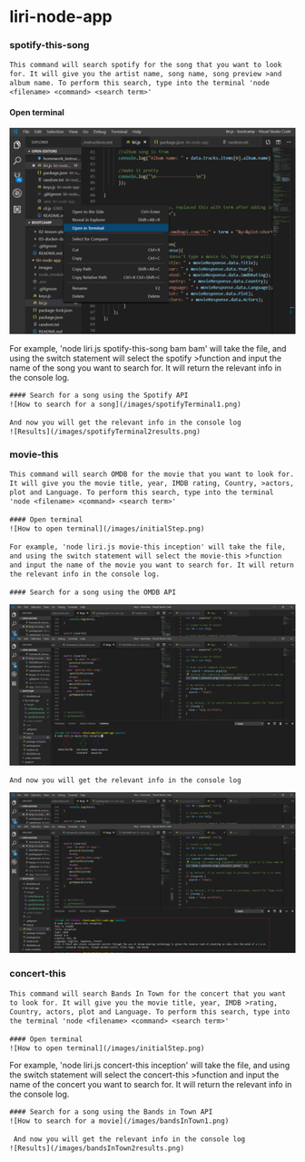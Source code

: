 # liri-node-app

### spotify-this-song

    This command will search spotify for the song that you want to look for. It will give you the artist name, song name, song preview >and album name. To perform this search, type into the terminal 'node <filename> <command> <search term>' 
    
   #### Open terminal
   ![How to open terminal](/images/initialStep.png)
  
   For example, 'node liri.js spotify-this-song bam bam' will take the file, and using the switch statement will select the spotify >function and input the name of the song you want to search for. It will return the relevant info in the console log. 
    
    #### Search for a song using the Spotify API
    ![How to search for a song](/images/spotifyTerminal1.png)
    
    And now you will get the relevant info in the console log
    ![Results](/images/spotifyTerminal2results.png)


### movie-this
    
    This command will search OMDB for the movie that you want to look for. It will give you the movie title, year, IMDB rating, Country, >actors, plot and Language. To perform this search, type into the terminal 'node <filename> <command> <search term>' 
    
    #### Open terminal
    ![How to open terminal](/images/initialStep.png)
    
    For example, 'node liri.js movie-this inception' will take the file, and using the switch statement will select the movie-this >function and input the name of the movie you want to search for. It will return the relevant info in the console log. 
    
    #### Search for a song using the OMDB API
   ![How to search for a movie](/images/omdbTerminal1.png)
   
    And now you will get the relevant info in the console log
   ![Results](/images/omdbTerminal2results.png)
    
### concert-this

    This command will search Bands In Town for the concert that you want to look for. It will give you the movie title, year, IMDB >rating, Country, actors, plot and Language. To perform this search, type into the terminal 'node <filename> <command> <search term>' 
    
    #### Open terminal
    ![How to open terminal](/images/initialStep.png)
   
   For example, 'node liri.js concert-this inception' will take the file, and using the switch statement will select the concert-this >function and input the name of the concert you want to search for. It will return the relevant info in the console log. 
    
    #### Search for a song using the Bands in Town API
    ![How to search for a movie](/images/bandsInTown1.png)
    
     And now you will get the relevant info in the console log
    ![Results](/images/bandsInTown2results.png)
